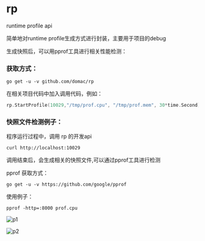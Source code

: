 # rp
runtime profile api

简单地对runtime profile生成方式进行封装，主要用于项目的debug

生成快照后，可以用pprof工具进行相关性能检测：

### 获取方式：

```
go get -u -v github.com/domac/rp
```

在相关项目代码中加入调用代码，例如：

```go
rp.StartProfile(10029,"/tmp/prof.cpu", "/tmp/prof.mem", 30*time.Second)
```

### 快照文件检测例子：

程序运行过程中，调用 rp 的开发api

```
curl http://localhost:10029
```

调用结束后，会生成相关的快照文件,可以通过pprof工具进行检测

pprof 获取方式：

```
go get -u -v https://github.com/google/pprof
```

使用例子：

```
pprof -http=:8000 prof.cpu
```

![p1](http://og0usnhfv.bkt.clouddn.com/p1.png)

![p2](http://og0usnhfv.bkt.clouddn.com/p2.png)
